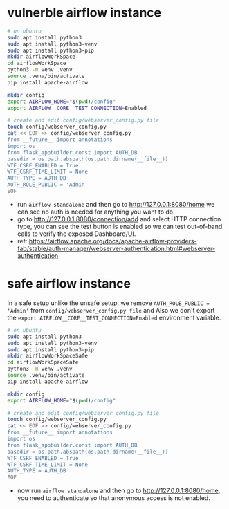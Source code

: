 # vulnerble airflow instance

```bash
# on ubuntu
sudo apt install python3
sudo apt install python3-venv
sudo apt install python3-pip
mkdir airflowWorkSpace
cd airflowWorkSpace
python3 -m venv .venv
source .venv/bin/activate
pip install apache-airflow

mkdir config
export AIRFLOW_HOME="$(pwd)/config"
export AIRFLOW__CORE__TEST_CONNECTION=Enabled

# create and edit config/webserver_config.py file
touch config/webserver_config.py
cat << EOF >> config/webserver_config.py 
from __future__ import annotations
import os
from flask_appbuilder.const import AUTH_DB
basedir = os.path.abspath(os.path.dirname(__file__))
WTF_CSRF_ENABLED = True
WTF_CSRF_TIME_LIMIT = None
AUTH_TYPE = AUTH_DB
AUTH_ROLE_PUBLIC = 'Admin'
EOF
```

* run `airflow standalone` and then go to http://127.0.0.1:8080/home we can see no auth is needed for anything you want to do.
* go to http://127.0.0.1:8080/connection/add and select HTTP connection type, you can see the test button is enabled so we can test out-of-band calls to verify the exposed Dashboard/UI.
* ref: https://airflow.apache.org/docs/apache-airflow-providers-fab/stable/auth-manager/webserver-authentication.html#webserver-authentication

# safe airflow instance
In a safe setup unlike the unsafe setup, we remove `AUTH_ROLE_PUBLIC = 'Admin'` from `config/webserver_config.py file`  and Also we don't export the `export AIRFLOW__CORE__TEST_CONNECTION=Enabled` environment variable.

```bash
# on ubuntu
sudo apt install python3
sudo apt install python3-venv
sudo apt install python3-pip
mkdir airflowWorkSpaceSafe
cd airflowWorkSpaceSafe
python3 -m venv .venv
source .venv/bin/activate
pip install apache-airflow

mkdir config
export AIRFLOW_HOME="$(pwd)/config"

# create and edit config/webserver_config.py file
touch config/webserver_config.py
cat << EOF >> config/webserver_config.py 
from __future__ import annotations
import os
from flask_appbuilder.const import AUTH_DB
basedir = os.path.abspath(os.path.dirname(__file__))
WTF_CSRF_ENABLED = True
WTF_CSRF_TIME_LIMIT = None
AUTH_TYPE = AUTH_DB
EOF
```
* now run `airflow standalone` and then go to http://127.0.0.1:8080/home, you need to authenticate so that anonymous access is not enabled.
